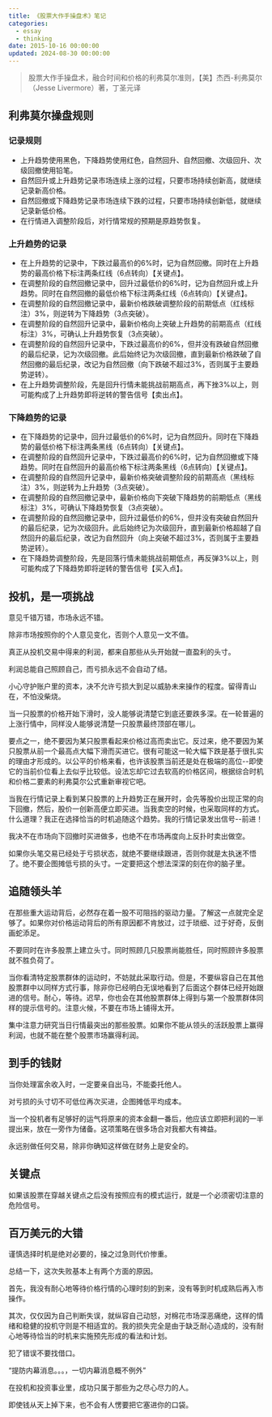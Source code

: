 ```yaml
---
title: 《股票大作手操盘术》笔记
categories:
  - essay
  - thinking
date: 2015-10-16 00:00:00
updated: 2024-08-30 00:00:00
---
```


> 股票大作手操盘术，融合时间和价格的利弗莫尔准则，【美】杰西-利弗莫尔（Jesse Livermore）著，丁圣元译

## 利弗莫尔操盘规则 ##

### 记录规则 ###

- 上升趋势使用黑色，下降趋势使用红色，自然回升、自然回撤、次级回升、次级回撤使用铅笔。
- 自然回升或上升趋势记录市场连续上涨的过程，只要市场持续创新高，就继续记录新高价格。
- 自然回撤或下降趋势记录市场连续下跌的过程，只要市场持续创新低，就继续记录新低价格。
- 在行情进入调整阶段后，对行情常规的预期是原趋势恢复。

### 上升趋势的记录 ###

- 在上升趋势的记录中，下跌过最高价的6%时，记为自然回撤。同时在上升趋势的最高价格下标注两条红线（6点转向）【关键点】。
- 在调整阶段的自然回撤记录中，回升过最低价的6%时，记为自然回升或上升趋势。同时在自然回撤的最低价格下标注两条红线（6点转向）【关键点】。
- 在调整阶段的自然回撤记录中，最新价格跌破调整阶段的前期低点（红线标注）3%，则逆转为下降趋势（3点突破）。
- 在调整阶段的自然回升记录中，最新价格向上突破上升趋势的前期高点（红线标注）3%，可确认上升趋势恢复（3点突破）。
- 在调整阶段的自然回升记录中，下跌过最高价的6%，但并没有跌破自然回撤的最后纪录，记为次级回撤。此后始终记为次级回撤，直到最新价格跌破了自然回撤的最后纪录，改记为自然回撤（向下跌破不超过3%，否则属于主要趋势逆转）。
- 在上升趋势调整阶段，先是回升行情未能挑战前期高点，再下挫3%以上，则可能构成了上升趋势即将逆转的警告信号【卖出点】。

### 下降趋势的记录 ###

- 在下降趋势的记录中，回升过最低价的6%时，记为自然回升。同时在下降趋势的最低价格下标注两条黑线（6点转向）【关键点】。
- 在调整阶段的自然回升记录中，下跌过最高价的6%时，记为自然回撤或下降趋势。同时在自然回升的最高价格下标注两条黑线（6点转向）【关键点】。
- 在调整阶段的自然回升记录中，最新价格突破调整阶段的前期高点（黑线标注）3%，则逆转为上升趋势（3点突破）。
- 在调整阶段的自然回撤记录中，最新价格向下突破下降趋势的前期低点（黑线标注）3%，可确认下降趋势恢复（3点突破）。
- 在调整阶段的自然回撤记录中，回升过最低价的6%，但并没有突破自然回升的最后纪录，记为次级回升。此后始终记为次级回升，直到最新价格超越了自然回升的最后纪录，改记为自然回升（向上突破不超过3%，否则属于主要趋势逆转）。
- 在下降趋势调整阶段，先是回落行情未能挑战前期低点，再反弹3%以上，则可能构成了下降趋势即将逆转的警告信号【买入点】。

## 投机，是一项挑战 ##

意见千错万错，市场永远不错。

除非市场按照你的个人意见变化，否则个人意见一文不值。

真正从投机交易中得来的利润，都来自那些从头开始就一直盈利的头寸。

利润总能自己照顾自己，而亏损永远不会自动了结。

小心守护账户里的资本，决不允许亏损大到足以威胁未来操作的程度。留得青山在，不怕没柴烧。

当一只股票的价格开始下滑时，没人能够说清楚它到底还要跌多深。在一轮普遍的上涨行情中，同样没人能够说清楚一只股票最终顶部在哪儿。

要点之一，绝不要因为某只股票看起来价格过高而卖出它。反过来，绝不要因为某只股票从前一个最高点大幅下滑而买进它。很有可能这一轮大幅下跌是基于很扎实的理由才形成的。以公平的价格来看，也许该股票当前还是处在极端的高位--即使它的当前价位看上去似乎比较低。设法忘却它过去软高的价格区间，根据综合时机和价格二要素的利弗莫尔公式重新审视它吧。

当我在行情记录上看到某只股票的上升趋势正在展开时，会先等股价出现正常的向下回撤，然后，股价一创新高便立即买进。当我卖空的时候，也采取同样的方式。什么道理？我正在选择恰当的时机追随这个趋势。我的行情记录发出信号--前进！

我决不在市场向下回撤时买进做多，也绝不在市场再度向上反扑时卖出做空。

如果你头笔交易已经处于亏损状态，就绝不要继续跟进，否则你就是太执迷不悟了。绝不要企图摊低亏损的头寸。一定要把这个想法深深的刻在你的脑子里。

## 追随领头羊 ##

在那些重大运动背后，必然存在着一股不可阻挡的驱动力量。了解这一点就完全足够了。如果你对价格运动背后的所有原因都不肯放过，过于琐细、过于好奇，反倒画蛇添足。

不要同时在许多股票上建立头寸。同时照顾几只股票尚能胜任，同时照顾许多股票就不胜负荷了。

当你看清特定股票群体的运动时，不妨就此采取行动。但是，不要纵容自己在其他股票群中以同样方式行事，除非你已经明白无误地看到了后面这个群体已经开始跟进的信号。耐心，等待。迟早，你也会在其他股票群体上得到与第一个股票群体同样的提示信号的。注意火候，不要在市场上铺得太开。

集中注意力研究当日行情最突出的那些股票。如果你不能从领头的活跃股票上赢得利润，也就不能在整个股票市场赢得利润。

## 到手的钱财 ##

当你处理富余收入时，一定要亲自出马，不能委托他人。

对亏损的头寸切不可低位再次买进，企图摊低平均成本。

当一个投机者有足够好的运气将原来的资本金翻一番后，他应该立即把利润的一半提出来，放在一旁作为储备。这项策略在很多场合对我都大有裨益。

永远别做任何交易，除非你确知这样做在财务上是安全的。

## 关键点 ##

如果该股票在穿越关键点之后没有按照应有的模式运行，就是一个必须密切注意的危险信号。

## 百万美元的大错 ##

谨慎选择时机是绝对必要的，操之过急则代价惨重。

总结一下，这次失败基本上有两个方面的原因。

首先，我没有耐心地等待价格行情的心理时刻的到来，没有等到时机成熟后再入市操作。

其次，仅仅因为自己判断失误，就纵容自己动怒，对棉花市场深恶痛绝，这样的情绪和稳健的投机守则是不相适宜的。我的损失完全是由于缺乏耐心造成的，没有耐心地等待恰当的时机来实施预先形成的看法和计划。

犯了错误不要找借口。

“提防内幕消息。。。，一切内幕消息概不例外”

在投机和投资事业里，成功只属于那些为之尽心尽力的人。

即使钱从天上掉下来，也不会有人愣要把它塞进你的口袋。
